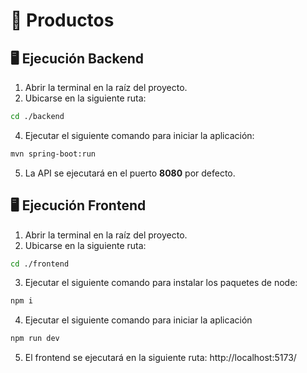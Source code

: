 
# 📌 **Productos**
## 🖥️ **Ejecución Backend**

1. Abrir la terminal en la raíz del proyecto.
2. Ubicarse en la siguiente ruta:
```sh
cd ./backend
```
4. Ejecutar el siguiente comando para iniciar la aplicación:

```sh
mvn spring-boot:run
```
5. La API se ejecutará en el puerto **8080** por defecto.

## 🖥️ **Ejecución Frontend**

1. Abrir la terminal en la raíz del proyecto.
2. Ubicarse en la siguiente ruta:
```sh
cd ./frontend
```
3. Ejecutar el siguiente comando para instalar los paquetes de node:

```sh
npm i
```
4. Ejecutar el siguiente comando para iniciar la aplicación

```sh
npm run dev
```
5. El frontend se ejecutará en la siguiente ruta: http://localhost:5173/